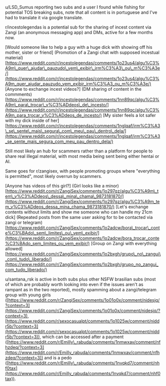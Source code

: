 u/LSD_Sumus reporting two subs and a user I found while fishing for potential TOS breaking subs, note that all content is in portuguese and I've had to translate it via google translate.

r/incestolegendas is a potential sub for the sharing of incest content via Zangi (an anonymous messaging app) and DMs, active for a few months now.

\[Would someone like to help a guy with a huge dick with showing off his mother, sister or friend\] (Promotion of a Zangi chat with supposed incestual material) [https://www.reddit.com/r/incestolegendas/comments/1o23us4/algu%C3%A9m\_quer\_ajudar\_pauzudo\_vem\_exibir\_irm%C3%A3\_ou\_m%C3%A3e/](https://www.reddit.com/r/incestolegendas/comments/1o23us4/algu%C3%A9m_quer_ajudar_pauzudo_vem_exibir_irm%C3%A3_ou_m%C3%A3e/) \[Anyone to exchange incest videos?\] (DM sharing of content in the commments) [https://www.reddit.com/r/incestolegendas/comments/1nn89qc/algu%C3%A9m\_para\_trocar\_v%C3%ADdeos\_de\_incesto/](https://www.reddit.com/r/incestolegendas/comments/1nn89qc/algu%C3%A9m_para_trocar_v%C3%ADdeos_de_incesto/) \[My sister feels a lot safer with my dick inside of her\] [https://www.reddit.com/r/incestolegendas/comments/1nglqaf/irm%C3%A3\_se\_sente\_mais\_segura\_com\_meu\_pau\_dentro\_dela/](https://www.reddit.com/r/incestolegendas/comments/1nglqaf/irm%C3%A3_se_sente_mais_segura_com_meu_pau_dentro_dela/)

Still most likely an hub for scammers rather than a platform for people to share real illegal material, with most media being sent being either hentai or AI.

Same goes for r/zangisex, with people promoting groups where "everything is permitted", most likely overrun by scammers.

\[Anyone has videos of this girl?\] (Girl looks like a minor) [https://www.reddit.com/r/ZangiSex/comments/1o297qz/algu%C3%A9m\_tem\_v%C3%ADdeos\_dessa\_mina\_chama\_9873181870/](https://www.reddit.com/r/ZangiSex/comments/1o297qz/algu%C3%A9m_tem_v%C3%ADdeos_dessa_mina_chama_9873181870/) \[Let's exchange contents without limits and show me someone who can handle my 21cm dick\] (Repeated posts from the same user asking for to be contacted via zangi or telegram) [https://www.reddit.com/r/ZangiSex/comments/1o2adcw/bora\_trocar\_conte%C3%BAdo\_sem\_limites\_ou\_vem\_exibir/](https://www.reddit.com/r/ZangiSex/comments/1o2adcw/bora_trocar_conte%C3%BAdo_sem_limites_ou_vem_exibir/) \[Group on Zangi with everything allowed\] [https://www.reddit.com/r/ZangiSex/comments/1o2bxgh/grupo\_no\_zangui\_com\_tudo\_liberado/](https://www.reddit.com/r/ZangiSex/comments/1o2bxgh/grupo_no_zangui_com_tudo_liberado/)

u/santana_rsk is active in both subs plus other NSFW brasilian subs (most of which are probably worth looking into even if the issues aren't as rampant as in the two reported), mostly spamming about a zangi/telegram group with young girls ([https://www.reddit.com/r/ZangiSex/comments/1o01o0x/comment/nidesjq/?context=3](https://www.reddit.com/r/ZangiSex/comments/1o01o0x/comment/nidesjq/?context=3), [https://www.reddit.com/r/sexocasualpt/comments/1o1025w/comment/niddr5b/?context=3](https://www.reddit.com/r/sexocasualpt/comments/1o1025w/comment/niddr5b/?context=3)), which can be accessed after a payment ([https://www.reddit.com/r/Emilly\_rabuda/comments/1nmwxav/comment/nfhzdeq/?context=3](https://www.reddit.com/r/Emilly_rabuda/comments/1nmwxav/comment/nfhzdeq/?context=3)) and is a pedo ([https://www.reddit.com/r/Emilly\_rabuda/comments/1nvqkd7/comment/nhf0tax](https://www.reddit.com/r/Emilly_rabuda/comments/1nvqkd7/comment/nhf0tax)).